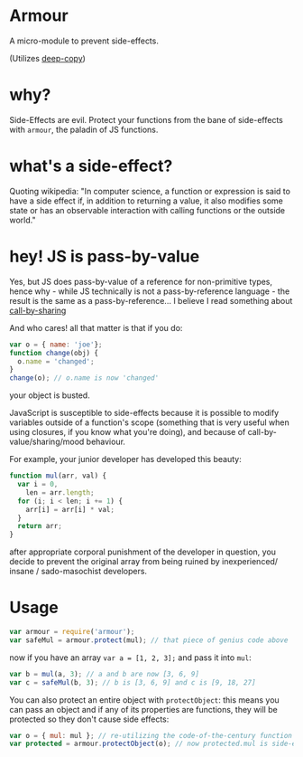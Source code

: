 # Armour

A micro-module to prevent side-effects.

(Utilizes [deep-copy](https://developer.mozilla.org/en-US/docs/Web/Guide/API/DOM/The_structured_clone_algorithm))

# why?

Side-Effects are evil. Protect your functions from the bane of side-effects with `armour`, the paladin of JS functions.

# what's a side-effect?

Quoting wikipedia: "In computer science, a function or expression is said to have a side effect if, in addition to returning a value, it also modifies some state or has an observable interaction with calling functions or the outside world."

# hey! JS is pass-by-value

Yes, but JS does pass-by-value of a reference for non-primitive types, hence why - while JS technically is not a pass-by-reference language - the result is the same as a pass-by-reference... I believe I read something about [call-by-sharing](https://en.wikipedia.org/wiki/Evaluation_strategy#Call_by_sharing)

And who cares! all that matter is that if you do:

```javascript
var o = { name: 'joe'};
function change(obj) {
  o.name = 'changed';
}
change(o); // o.name is now 'changed'
```

your object is busted.

JavaScript is susceptible to side-effects because it is possible to modify variables outside of a function's scope (something that is very useful when using closures, if you know what you're doing), and because of call-by-value/sharing/mood behaviour.

For example, your junior developer has developed this beauty:

```javascript
function mul(arr, val) {
  var i = 0,
    len = arr.length;
  for (i; i < len; i += 1) {
    arr[i] = arr[i] * val;
  }
  return arr;
}
```

after appropriate corporal punishment of the developer in question, you decide to prevent the original array from being ruined by inexperienced/ insane / sado-masochist developers.

# Usage
```javascript
var armour = require('armour');
var safeMul = armour.protect(mul); // that piece of genius code above
```

now if you have an array `var a = [1, 2, 3];` and pass it into `mul`:
```javascript
var b = mul(a, 3); // a and b are now [3, 6, 9]
var c = safeMul(b, 3); // b is [3, 6, 9] and c is [9, 18, 27]
```

You can also protect an entire object with `protectObject`: this means you can pass an object and if any of its properties are functions, they will be protected so they don't cause side effects:
```javascript
var o = { mul: mul }; // re-utilizing the code-of-the-century function above
var protected = armour.protectObject(o); // now protected.mul is side-effects-safe
```
